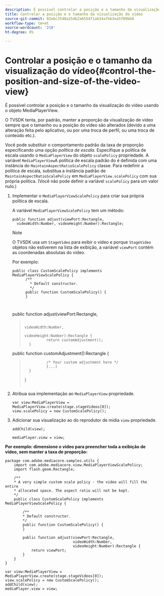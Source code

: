 ```yaml
---
description: É possível controlar a posição e o tamanho da visualização do vídeo usando o objeto MediaPlayerView.
title: Controlar a posição e o tamanho da visualização do vídeo
source-git-commit: 02ebc3548a254b2a6554f1ab34afbb3ea5f09bb8
workflow-type: tm+mt
source-wordcount: '218'
ht-degree: 0%

---
```


# Controlar a posição e o tamanho da visualização do vídeo{#control-the-position-and-size-of-the-video-view}

É possível controlar a posição e o tamanho da visualização do vídeo usando o objeto MediaPlayerView.

O TVSDK tenta, por padrão, manter a proporção da visualização de vídeo sempre que o tamanho ou a posição do vídeo são alterados (devido a uma alteração feita pelo aplicativo, ou por uma troca de perfil, ou uma troca de conteúdo etc.).

Você pode substituir o comportamento padrão da taxa de proporção especificando uma opção *política de escala*. Especifique a política de escala usando o `MediaPlayerView` do objeto `scalePolicy` propriedade. A variável `MediaPlayerView`A política de escala padrão do é definida com uma instância do `MaintainAspectRatioScalePolicy` classe. Para redefinir a política de escala, substitua a instância padrão de `MaintainAspectRatioScalePolicy` em `MediaPlayerView.scalePolicy` com sua própria política. (Você não pode definir a variável `scalePolicy` para um valor nulo.)

1. Implementar o `MediaPlayerViewScalePolicy` para criar sua própria política de escala.

   A variável `MediaPlayerViewScalePolicy` tem um método:

   ```
   public function adjust(viewPort:Rectangle, 
     videoWidth:Number, videoHeight:Number):Rectangle;
   ```

   >[!NOTE]
   >
   >O TVSDK usa um `StageVideo` para exibir o vídeo e porque `StageVideo` objetos não estiverem na lista de exibição, a variável `viewPort` contém as coordenadas absolutas do vídeo.
   >
   >
   >Por exemplo:
   >
   >```
   >public class CustomScalePolicy implements MediaPlayerViewScalePolicy { 
   >       /** 
   >         * Default constructor. 
   >         */ 
   >       public function CustomScalePolicy() { 
   >       } 
   > 
   >    
      public function adjust(viewPort:Rectangle,  
   >                                                     videoWidth:Number,  
   >                                                     videoHeight:Number):Rectangle { 
   >               return customAdjustment(); 
   >       } 
   > 
   >    
      public function customAdjustment():Rectangle { 
   >               /* Your custom adjustment here */ 
   >               [...] 
   >       } 
   >}
   >```
   >

1. Atribua sua implementação ao `MediaPlayerView` propriedade.

   ```
   var view:MediaPlayerView = MediaPlayerView.create(stage.stageVideos[0]); 
   view.scalePolicy = new CustomScalePolicy();
   ```

1. Adicionar sua visualização ao do reprodutor de mídia `view` propriedade.

   ```
   addChild(view); 
   
   mediaPlayer.view = view;
   ```

<!--<a id="example_7B08ECCDA17B4DD191FC672BD1F4C850"></a>-->

**Por exemplo: dimensione o vídeo para preencher toda a exibição de vídeo, sem manter a taxa de proporção:**

```
package com.adobe.mediacore.samples.utils { 
    import com.adobe.mediacore.view.MediaPlayerViewScalePolicy; 
    import flash.geom.Rectangle; 
 
    /** 
    * A very simple custom scale policy - the video will fill the entire 
    * allocated space. The aspect ratio will not be kept. 
    */ 
    public class CustomScalePolicy implements MediaPlayerViewScalePolicy { 
 
        /** 
        * Default constructor. 
        */ 
        public function CustomScalePolicy() { 
        } 
 
        public function adjust(viewPort:Rectangle, 
                               videoWidth:Number,  
                               videoHeight:Number):Rectangle { 
            return viewPort; 
        } 
    } 
} 
 
var view:MediaPlayerView = MediaPlayerView.create(stage.stageVideos[0]); 
view.scalePolicy = new CustomScalePolicy(); 
addChild(view); 
mediaPlayer.view = view;
```
